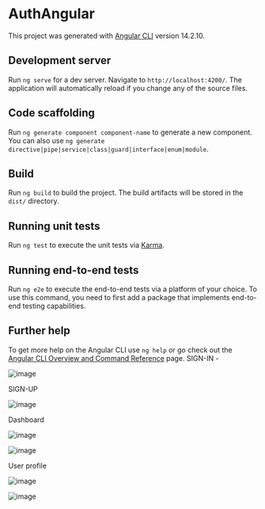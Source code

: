# AuthAngular

This project was generated with [Angular CLI](https://github.com/angular/angular-cli) version 14.2.10.

## Development server

Run `ng serve` for a dev server. Navigate to `http://localhost:4200/`. The application will automatically reload if you change any of the source files.

## Code scaffolding

Run `ng generate component component-name` to generate a new component. You can also use `ng generate directive|pipe|service|class|guard|interface|enum|module`.

## Build

Run `ng build` to build the project. The build artifacts will be stored in the `dist/` directory.

## Running unit tests

Run `ng test` to execute the unit tests via [Karma](https://karma-runner.github.io).

## Running end-to-end tests

Run `ng e2e` to execute the end-to-end tests via a platform of your choice. To use this command, you need to first add a package that implements end-to-end testing capabilities.

## Further help

To get more help on the Angular CLI use `ng help` or go check out the [Angular CLI Overview and Command Reference](https://angular.io/cli) page.
SIGN-IN -

![image](https://user-images.githubusercontent.com/14871336/226308070-b09bb734-fae3-46d9-9fcf-4bc5b71cbc74.png)


 SIGN-UP
 
 ![image](https://user-images.githubusercontent.com/14871336/226308207-780c088a-e2c8-4d7c-960f-409d89955f67.png)
 
 
 Dashboard 
 
 ![image](https://user-images.githubusercontent.com/14871336/226308375-1c5d407e-391c-476a-9df8-f4180149ed31.png)
 
 
 ![image](https://user-images.githubusercontent.com/14871336/226308478-a21e29a8-eee1-4211-8b74-c8c0c5f981c8.png)



User profile


![image](https://user-images.githubusercontent.com/14871336/226308594-ae4f5ed8-efc0-4d06-9647-3bc9b159c77c.png)



![image](https://user-images.githubusercontent.com/14871336/226308808-41a0750d-dbc7-43dc-a459-111f0c980bb6.png)



